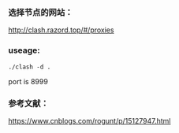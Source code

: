 ### 选择节点的网站：
http://clash.razord.top/#/proxies


### useage:
	./clash -d .


port is 8999

### 参考文献：
https://www.cnblogs.com/rogunt/p/15127947.html
